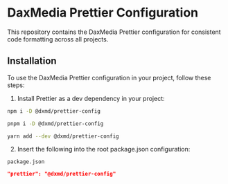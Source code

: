 # DaxMedia Prettier Configuration

This repository contains the DaxMedia Prettier configuration for consistent code formatting across all projects.

## Installation

To use the DaxMedia Prettier configuration in your project, follow these steps:

1. Install Prettier as a dev dependency in your project:

```bash
npm i -D @dxmd/prettier-config
```
```bash
pnpm i -D @dxmd/prettier-config
```
```bash
yarn add --dev @dxmd/prettier-config
```

2. Insert the following into the root package.json configuration:

`package.json`
```json
"prettier": "@dxmd/prettier-config"
```
